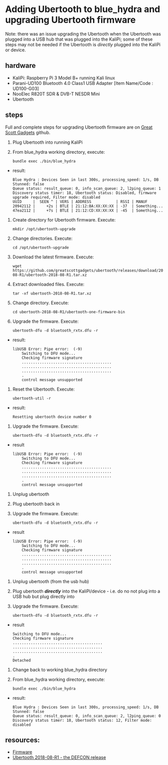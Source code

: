 # Adding Ubertooth to blue_hydra and upgrading Ubertooth firmware

Note: there was an issue upgrading the Ubertooth when the Ubertooth was plugged into a USB hub that was plugged into the KaliPi; some of these steps may not be needed if the Ubertooth is _directly_ plugged into the KaliPi or device.

## hardware

* KaliPi: Raspberry Pi 3 Model B+ running Kali linux
* Parani-UD100 Bluetooth 4.0 Class1 USB Adapter [Item Name/Code
: UD100-G03]
* NooElec R820T SDR & DVB-T NESDR Mini
* Ubertooth

## steps

Full and complete steps for upgrading Ubertooth firmware are on [Great Scott Gadgets](https://github.com/greatscottgadgets/ubertooth) github. 

1. Plug Ubertooth into running KaliPi

2. From blue_hydra working directory, execute:

    ```
    bundle exec ./bin/blue_hydra
    ```

 * result:

    ```
    Blue Hydra : Devices Seen in last 300s, processing_speed: 1/s, DB Stunned: false
    Queue status: result_queue: 0, info_scan_queue: 2, l2ping_queue: 1
    Discovery status timer: 18, Ubertooth status: Disabled, firmware upgrade required, Filter mode: disabled
    UUID     |  SEEN ^ | VERS | ADDRESS           | RSSI | MANUF
    20942112 |     +2s | BTLE | 21:12:BA:XX:XX:XX | -37  | Something...
    47ea2112 |     +7s | BTLE | 21:12:CD:XX:XX:XX | -45  | Something...
    ```

1. Create directory for Ubertooth firmware. Execute:

    ```
    mkdir /opt/ubertooth-upgrade
    ```

1. Change directories. Execute: 

    ```
    cd /opt/ubertooth-upgrade
    ```

1. Download the latest firmware. Execute:

    ```
    wget https://github.com/greatscottgadgets/ubertooth/releases/download/2018-08-R1/ubertooth-2018-08-R1.tar.xz
    ```

1. Extract downloaded files. Execute:

    ```
    tar -xf ubertooth-2018-08-R1.tar.xz
    ```
    
1. Change directory. Execute:

    ```
    cd ubertooth-2018-08-R1/ubertooth-one-firmware-bin
    ```
    
1. Upgrade the firmware. Execute:

    ```
    ubertooth-dfu -d bluetooth_rxtx.dfu -r
    ```
    
 * result:

    ```
    libUSB Error: Pipe error:  (-9)
        Switching to DFU mode...
        Checking firmware signature
        ........................................
        ........................................
        ........................................
        .
        control message unsupported
    ```
    
1. Reset the Ubertooth. Execute:

    ```
    ubertooth-util -r
    ```
    
 * result:
    
    ```
    Resetting ubertooth device number 0
    ```
    
1. Upgrade the firmware. Execute:

    ```
    ubertooth-dfu -d bluetooth_rxtx.dfu -r
    ```
    
 * result

    ```
    libUSB Error: Pipe error:  (-9)
        Switching to DFU mode...
        Checking firmware signature
        ........................................
        ........................................
        ........................................
        .
        control message unsupported
    ```

1. Unplug ubertooth
2. Plug ubertooth back in
1. Upgrade the firmware. Execute:

    ```
    ubertooth-dfu -d bluetooth_rxtx.dfu -r
    ```

 * result

    ```
    libUSB Error: Pipe error:  (-9)
        Switching to DFU mode...
        Checking firmware signature
        ........................................
        ........................................
        ........................................
        .
        control message unsupported
    ```

1. Unplug ubertooth (from the usb hub)
1. Plug ubertooth ***directly*** into the KaliPi/device - i.e. do no not plug into a USB hub but plug directly into
1. Upgrade the firmware. Execute:

    ```
    ubertooth-dfu -d bluetooth_rxtx.dfu -r
    ```
    
 * result

    ```
    Switching to DFU mode...
    Checking firmware signature
    ........................................
    ........................................
    ........................................
    .
    Detached
    ```
    
1. Change back to working blue_hydra directory
1. From blue_hydra working directory, execute:

    ```
    bundle exec ./bin/blue_hydra
    ```

 * result:

    ```
    Blue Hydra : Devices Seen in last 300s, processing_speed: 1/s, DB Stunned: false
    Queue status: result_queue: 0, info_scan_queue: 2, l2ping_queue: 0
    Discovery status timer: 18, Ubertooth status: 12, Filter mode: disabled
    ```


## resources:

* [Firmware](https://github.com/greatscottgadgets/ubertooth/wiki/Firmware)
* [Ubertooth 2018-08-R1 - the DEFCON release
](https://github.com/greatscottgadgets/ubertooth/releases/tag/2018-08-R1)

